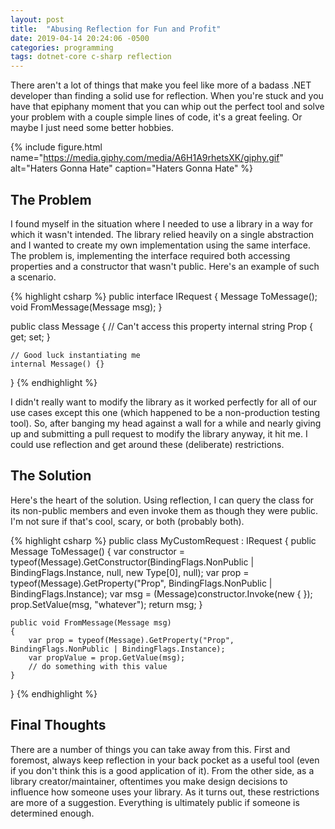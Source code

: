 ```yaml
---
layout: post
title:  "Abusing Reflection for Fun and Profit"
date: 2019-04-14 20:24:06 -0500
categories: programming
tags: dotnet-core c-sharp reflection
---
```

There aren't a lot of things that make you feel like more of a badass .NET developer than finding a solid use for reflection. When you're stuck and you have that epiphany moment that you can whip out the perfect tool and solve your problem with a couple simple lines of code, it's a great feeling. Or maybe I just need some better hobbies.

<!-- more -->

{% include figure.html name="https://media.giphy.com/media/A6H1A9rhetsXK/giphy.gif" alt="Haters Gonna Hate" caption="Haters Gonna Hate" %}

## The Problem

I found myself in the situation where I needed to use a library in a way for which it wasn't intended. The library relied heavily on a single abstraction and I wanted to create my own implementation using the same interface. The problem is, implementing the interface required both accessing properties and a constructor that wasn't public. Here's an example of such a scenario.

{% highlight csharp %}
public interface IRequest
{
    Message ToMessage();
    void FromMessage(Message msg);
}

public class Message
{
    // Can't access this property
    internal string Prop { get; set; }

    // Good luck instantiating me
    internal Message() {}
}
{% endhighlight %}

I didn't really want to modify the library as it worked perfectly for all of our use cases except this one (which happened to be a non-production testing tool). So, after banging my head against a wall for a while and nearly giving up and submitting a pull request to modify the library anyway, it hit me. I could use reflection and get around these (deliberate) restrictions.

## The Solution

Here's the heart of the solution. Using reflection, I can query the class for its non-public members and even invoke them as though they were public. I'm not sure if that's cool, scary, or both (probably both).

{% highlight csharp %}
public class MyCustomRequest : IRequest
{
    public Message ToMessage()
    {
        var constructor = typeof(Message).GetConstructor(BindingFlags.NonPublic | BindingFlags.Instance,
            null, new Type[0], null);
        var prop = typeof(Message).GetProperty("Prop", BindingFlags.NonPublic | BindingFlags.Instance);
        var msg = (Message)constructor.Invoke(new { });
        prop.SetValue(msg, "whatever");
        return msg;
    }

    public void FromMessage(Message msg)
    {
        var prop = typeof(Message).GetProperty("Prop", BindingFlags.NonPublic | BindingFlags.Instance);
        var propValue = prop.GetValue(msg);
        // do something with this value
    }
}
{% endhighlight %}

## Final Thoughts

There are a number of things you can take away from this. First and foremost, always keep reflection in your back pocket as a useful tool (even if you don't think this is a good application of it). From the other side, as a library creator/maintainer, oftentimes you make design decisions to influence how someone uses your library. As it turns out, these restrictions are more of a suggestion. Everything is ultimately public if someone is determined enough.